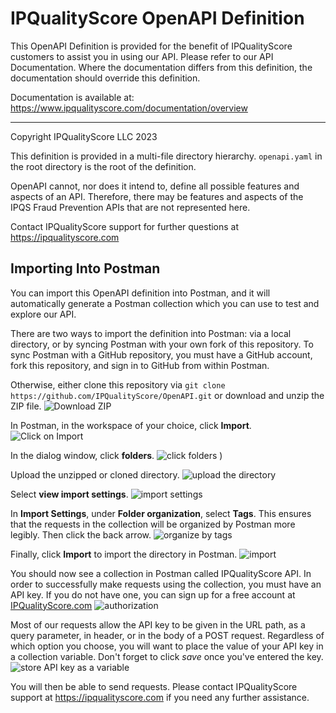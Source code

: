 # IPQualityScore OpenAPI Definition

This OpenAPI Definition is provided for the benefit of IPQualityScore customers
to assist you in using our API. Please refer to our API Documentation. Where the
documentation differs from this definition, the documentation should override
this definition.

Documentation is available at: https://www.ipqualityscore.com/documentation/overview

---

Copyright IPQualityScore LLC 2023

This definition is provided in a multi-file directory hierarchy. `openapi.yaml`
in the root directory is the root of the definition.


OpenAPI cannot, nor does it intend to, define all possible features and aspects
of an API. Therefore, there may be features and aspects of the IPQS Fraud
Prevention APIs that are not represented here.

Contact IPQualityScore support for further questions at
https://ipqualityscore.com

## Importing Into Postman
You can import this OpenAPI definition into Postman, and it will automatically
generate a Postman collection which you can use to test and explore our API.

There are two ways to import the definition into Postman: via a local directory,
or by syncing Postman with your own fork of this repository. To sync Postman
with a GitHub repository, you must have a GitHub account, fork this repository,
and sign in to GitHub from within Postman.

Otherwise, either clone this repository via `git clone
https://github.com/IPQualityScore/OpenAPI.git` or download and unzip the ZIP file.
![Download ZIP](https://cdn.ipqualityscore.com/images/ydp4djjfxikoz4q.png)


In Postman, in the workspace of your choice, click **Import**. ![Click on
Import](https://cdn.ipqualityscore.com/images/w28b1xztkiq5tg6.png)


In the dialog window, click **folders**. ![click folders](https://cdn.ipqualityscore.com/images/5ke0x9xbyr65spf.png)
)


Upload the unzipped or cloned directory. ![upload the directory](https://cdn.ipqualityscore.com/images/sznsx39asw8481j.png)


Select **view import settings**. ![import settings](https://cdn.ipqualityscore.com/images/850jnlcm785zy49.png)


In **Import Settings**, under **Folder organization**, select **Tags**. This
ensures that the requests in the collection will be organized by Postman more
legibly. Then click the back arrow. ![organize by tags](https://cdn.ipqualityscore.com/images/i68d4ofcb99v40l.png)


Finally, click **Import** to import the directory in Postman.
![import](https://cdn.ipqualityscore.com/images/6v2y0spzwkjbr5g.png)


You should now see a collection in Postman called IPQualityScore API. In order
to successfully make requests using the collection, you must have an API key. If
you do not have one, you can sign up for a free account at
[IPQualityScore.com](https://www.ipqualityscore.com/create-account)
![authorization](https://cdn.ipqualityscore.com/images/p322h8xg2ntv5qt.png)


Most of our requests allow the API key to be given in the URL path, as a query
parameter, in header, or in the body of a POST request. Regardless of which
option you choose, you will want to place the value of your API key in a
collection variable. Don't forget to click *save* once you've entered the key. ![store API key as a variable](https://cdn.ipqualityscore.com/images/dpt04rkojcaw41l.png)

You will then be able to send requests. Please contact IPQualityScore support at
https://ipqualityscore.com if you need any further assistance.
